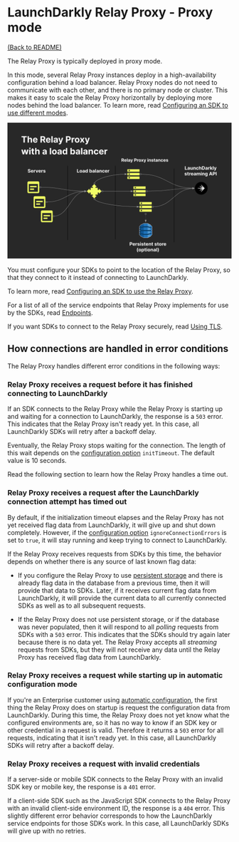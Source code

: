 # LaunchDarkly Relay Proxy - Proxy mode

[(Back to README)](../README.md)

The Relay Proxy is typically deployed in proxy mode.

In this mode, several Relay Proxy instances deploy in a high-availability configuration behind a load balancer. Relay Proxy nodes do not need to communicate with each other, and there is no primary node or cluster. This makes it easy to scale the Relay Proxy horizontally by deploying more nodes behind the load balancer. To learn more, read [Configuring an SDK to use different modes](https://docs.launchdarkly.com/home/relay-proxy/using#configuring-an-sdk-to-use-different-modes).

![The Relay Proxy with a load balancer.](relay-lb.png)

You must configure your SDKs to point to the location of the Relay Proxy, so that they connect to it instead of connecting to LaunchDarkly.

To learn more, read [Configuring an SDK to use the Relay Proxy](https://docs.launchdarkly.com/home/advanced/relay-proxy/using#configuring-an-sdk-to-use-the-relay-proxy).

For a list of all of the service endpoints that Relay Proxy implements for use by the SDKs, read [Endpoints](./endpoints.md).

If you want SDKs to connect to the Relay Proxy securely, read [Using TLS](./tls.md).

## How connections are handled in error conditions

The Relay Proxy handles different error conditions in the following ways:

### Relay Proxy receives a request before it has finished connecting to LaunchDarkly

If an SDK connects to the Relay Proxy while the Relay Proxy is starting up and waiting for a connection to LaunchDarkly, the response is a `503` error. This indicates that the Relay Proxy isn't ready yet. In this case, all LaunchDarkly SDKs will retry after a backoff delay.

Eventually, the Relay Proxy stops waiting for the connection. The length of this wait depends on the [configuration option](./config.md#file-section-main) `initTimeout`. The default value is 10 seconds. 

Read the following section to learn how the Relay Proxy handles a time out.

### Relay Proxy receives a request after the LaunchDarkly connection attempt has timed out

By default, if the initialization timeout elapses and the Relay Proxy has not yet received flag data from LaunchDarkly, it will give up and shut down completely. However, if the [configuration option](./configuration.md#file-section-main) `ignoreConnectionErrors` is set to `true`, it will stay running and keep trying to connect to LaunchDarkly.

If the Relay Proxy receives requests from SDKs by this time, the behavior depends on whether there is any source of last known flag data:

* If you configure the Relay Proxy to use [persistent storage](./persistent-storage.md) and there is already flag data in the database from a previous time, then it will provide that data to SDKs. Later, if it receives current flag data from LaunchDarkly, it will provide the current data to all currently connected SDKs as well as to all subsequent requests.

* If the Relay Proxy does not use persistent storage, or if the database was never populated, then it will respond to all _polling_ requests from SDKs with a `503` error. This indicates that the SDKs should try again later because there is no data yet. The Relay Proxy accepts all _streaming_ requests from SDKs, but they will not receive any data until the Relay Proxy has received flag data from LaunchDarkly.

### Relay Proxy receives a request while starting up in automatic configuration mode

If you're an Enterprise customer using [automatic configuration](https://docs.launchdarkly.com/home/advanced/relay-proxy-enterprise/automatic-configuration), the first thing the Relay Proxy does on startup is request the configuration data from LaunchDarkly. During this time, the Relay Proxy does not yet know what the configured environments are, so it has no way to know if an SDK key or other credential in a request is valid. Therefore it returns a `503` error for all requests, indicating that it isn't ready yet. In this case, all LaunchDarkly SDKs will retry after a backoff delay.

### Relay Proxy receives a request with invalid credentials

If a server-side or mobile SDK connects to the Relay Proxy with an invalid SDK key or mobile key, the response is a `401` error.

If a client-side SDK such as the JavaScript SDK connects to the Relay Proxy with an invalid client-side environment ID, the response is a `404` error. This slightly different error behavior corresponds to how the LaunchDarkly service endpoints for those SDKs work. In this case, all LaunchDarkly SDKs will give up with no retries.
